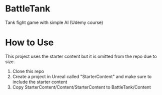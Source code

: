 # BattleTank
Tank fight game with simple AI (Udemy course)

# How to Use
This project uses the starter content but it is omitted from the repo due to size.

1. Clone this repo
2. Create a project in Unreal called "StarterContent" and make sure to include the starter content
3. Copy StarterContent/Content/StarterContent to BattleTank/Content